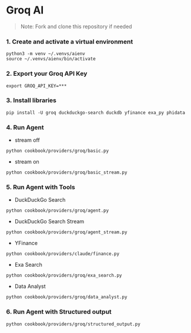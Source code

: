 # Groq AI

> Note: Fork and clone this repository if needed

### 1. Create and activate a virtual environment

```shell
python3 -m venv ~/.venvs/aienv
source ~/.venvs/aienv/bin/activate
```

### 2. Export your Groq API Key

```shell
export GROQ_API_KEY=***
```

### 3. Install libraries

```shell
pip install -U groq duckduckgo-search duckdb yfinance exa_py phidata
```

### 4. Run Agent

- stream off

```shell
python cookbook/providers/groq/basic.py
```

- stream on

```shell
python cookbook/providers/groq/basic_stream.py
```

### 5. Run Agent with Tools

- DuckDuckGo Search

```shell
python cookbook/providers/groq/agent.py
```

- DuckDuckGo Search Stream

```shell
python cookbook/providers/groq/agent_stream.py
```

- YFinance

```shell
python cookbook/providers/claude/finance.py
```

- Exa Search

```shell
python cookbook/providers/groq/exa_search.py
```

- Data Analyst

```shell
python cookbook/providers/groq/data_analyst.py
```

### 6. Run Agent with Structured output

```shell
python cookbook/providers/groq/structured_output.py
```



